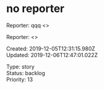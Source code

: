 # no reporter

Reporter:  qqq <>

Reporter:  <>  

Created: 2019-12-05T12:31:15.980Z  
Updated: 2019-12-06T12:47:01.022Z

Type: story  
Status: backlog  
Priority: 13
